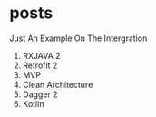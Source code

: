 # posts
Just An Example On The Intergration 
1. RXJAVA 2
2. Retrofit 2
3. MVP
4. Clean Architecture
5. Dagger 2
6. Kotlin
